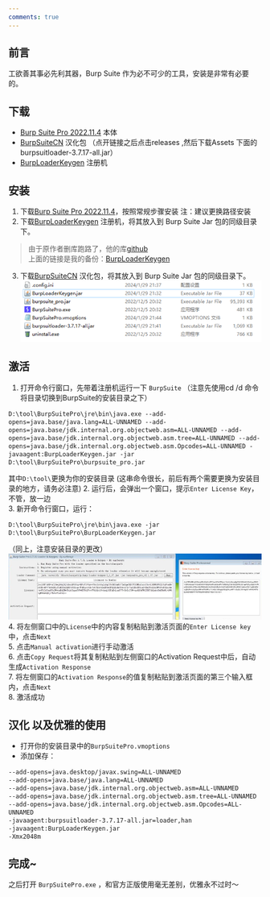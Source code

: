 ```yaml
---
comments: true
---
```

## 前言

工欲善其事必先利其器，Burp Suite 作为必不可少的工具，安装是非常有必要的。

## 下载

- [Burp Suite Pro 2022.11.4](https://portswigger.net/burp/releases/professional-community-2022-11-4) 本体
- [BurpSuiteCN](https://github.com/Leon406/BurpSuiteCN-Release) 汉化包
（点开链接之后点击releases ,然后下载Assets 下面的burpsuitloader-3.7.17-all.jar）
- [BurpLoaderKeygen](https://github.com/Tcilay-xi/backup/blob/main/BurpLoaderKeygen/BurpLoaderKeygen.jar) 注册机

## 安装

1. 下载[Burp Suite Pro 2022.11.4](https://portswigger.net/burp/releases/professional-community-2022-11-4)，按照常规步骤安装 
 注：建议更换路径安装
2. 下载[BurpLoaderKeygen](https://github.com/Tcilay-xi/backup/blob/main/BurpLoaderKeygen/BurpLoaderKeygen.jar) 注册机，将其放入到 Burp Suite Jar 包的同级目录下。
> 由于原作者删库跑路了，他的库[github](https://github.com/h3110w0r1d-y/BurpLoaderKeygen)  
> 上面的链接是我的备份：[BurpLoaderKeygen](https://github.com/Tcilay-xi/backup/blob/main/BurpLoaderKeygen/BurpLoaderKeygen.jar)
3. 下载[BurpSuiteCN](https://github.com/Leon406/BurpSuiteCN-Release) 汉化包，将其放入到 Burp Suite Jar 包的同级目录下。
 ![目录示意](./img/bp/1.png)



## 激活
1. 打开命令行窗口，先带着注册机运行一下 `BurpSuite`  （注意先使用cd /d 命令将目录切换到BurpSuite的安装目录之下）
```
D:\tool\BurpSuitePro\jre\bin\java.exe --add-opens=java.base/java.lang=ALL-UNNAMED --add-opens=java.base/jdk.internal.org.objectweb.asm=ALL-UNNAMED --add-opens=java.base/jdk.internal.org.objectweb.asm.tree=ALL-UNNAMED --add-opens=java.base/jdk.internal.org.objectweb.asm.Opcodes=ALL-UNNAMED -javaagent:BurpLoaderKeygen.jar -jar D:\tool\BurpSuitePro\burpsuite_pro.jar
```
   其中`D:\tool\`更换为你的安装目录  (这串命令很长，前后有两个需要更换为安装目录的地方，请务必注意)
2. 运行后，会弹出一个窗口，提示`Enter License Key`，不管，放一边  
3. 新开命令行窗口，运行：  
```
D:\tool\BurpSuitePro\jre\bin\java.exe -jar D:\tool\BurpSuitePro\BurpLoaderKeygen.jar
```
（同上，注意安装目录的更改）
![两个窗口示意图（因为当时没截图，用的别人的）](./img/bp/2.png)
4. 将左侧窗口中的`License`中的内容复制粘贴到激活页面的`Enter License key`中，点击`Next`  
5. 点击`Manual activation`进行手动激活  
6. 点击`Copy Request`将其复制粘贴到左侧窗口的Activation Request中后，自动生成`Activation Response`  
7. 将左侧窗口的`Activation Response`的值复制粘贴到激活页面的第三个输入框内，点击`Next`  
8. 激活成功  

## 汉化 以及优雅的使用

- 打开你的安装目录中的`BurpSuitePro.vmoptions`  
- 添加保存：  
```
--add-opens=java.desktop/javax.swing=ALL-UNNAMED
--add-opens=java.base/java.lang=ALL-UNNAMED
--add-opens=java.base/jdk.internal.org.objectweb.asm=ALL-UNNAMED
--add-opens=java.base/jdk.internal.org.objectweb.asm.tree=ALL-UNNAMED
--add-opens=java.base/jdk.internal.org.objectweb.asm.Opcodes=ALL-UNNAMED
-javaagent:burpsuitloader-3.7.17-all.jar=loader,han
-javaagent:BurpLoaderKeygen.jar
-Xmx2048m
```
## 完成~
之后打开 `BurpSuitePro.exe` ，和官方正版使用毫无差别，优雅永不过时～  